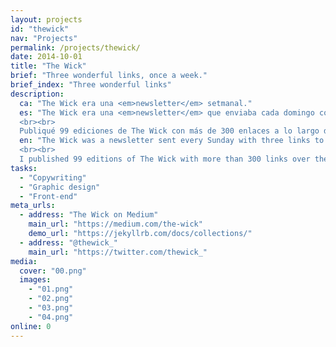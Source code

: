```yaml
---
layout: projects
id: "thewick"
nav: "Projects"
permalink: /projects/thewick/
date: 2014-10-01
title: "The Wick"
brief: "Three wonderful links, once a week."
brief_index: "Three wonderful links"
description:
  ca: "The Wick era una <em>newsletter</em> setmanal."
  es: "The Wick era una <em>newsletter</em> que enviaba cada domingo con tres enlaces a los contenidos más interesantes que encontraba cada semana. Además de una suscripción por correo, The Wick es también <a href='https://medium.com/the-wick'>una publicación en Medium</a> y tiene su propia <a href='https://twitter.com/thewick_'>cuenta de Twitter</a>.
  <br><br>
  Publiqué 99 ediciones de The Wick con más de 300 enlaces a lo largo de casi 2 años, y <a href='https://medium.com/the-wick/all'>el archivo</a> de todos los números permanece <em>Online, Abundant and Wonderful</em>."
  en: "The Wick was a newsletter sent every Sunday with three links to the most interesting content I could find every week. Apart from a mail subscription, The Wick is also <a href='https://medium.com/the-wick'>a Medium publication</a> and has its own <a href='https://twitter.com/thewick_'>Twitter account</a>.
  <br><br>
  I published 99 editions of The Wick with more than 300 links over the course of almost 2 years, and <a href='https://medium.com/the-wick/all'>the archive</a> of each number remains <em>Online, Abundant and Wonderful</em>."
tasks:
  - "Copywriting"
  - "Graphic design"
  - "Front-end"
meta_urls:
  - address: "The Wick on Medium"
    main_url: "https://medium.com/the-wick"
    demo_url: "https://jekyllrb.com/docs/collections/"
  - address: "@thewick_"
    main_url: "https://twitter.com/thewick_"
media:
  cover: "00.png"
  images:
    - "01.png"
    - "02.png"
    - "03.png"
    - "04.png"
online: 0
---
```

